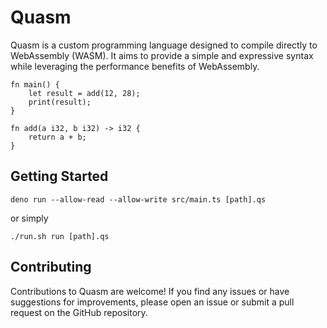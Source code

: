 # Quasm
Quasm is a custom programming language designed to compile directly to WebAssembly (WASM). It aims to provide a simple and expressive syntax while leveraging the performance benefits of WebAssembly.

```
fn main() {
    let result = add(12, 28);
    print(result);
}

fn add(a i32, b i32) -> i32 {
    return a + b;
}
```
## Getting Started
```deno run --allow-read --allow-write src/main.ts [path].qs```

or simply

```./run.sh run [path].qs```


## Contributing
Contributions to Quasm are welcome! If you find any issues or have suggestions for improvements, please open an issue or submit a pull request on the GitHub repository.